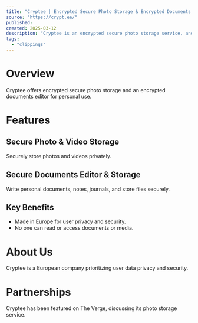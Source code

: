 ```yaml
---
title: "Cryptee | Encrypted Secure Photo Storage & Encrypted Documents Editor"
source: "https://crypt.ee/"
published:
created: 2025-03-12
description: "Cryptee is an encrypted secure photo storage service, and an encrypted documents editor to write personal docs, notes, journals, store files and more."
tags:
  - "clippings"
---
```

# Overview
Cryptee offers encrypted secure photo storage and an encrypted documents editor for personal use.

# Features
## Secure Photo & Video Storage
Securely store photos and videos privately.

## Secure Documents Editor & Storage
Write personal documents, notes, journals, and store files securely.

## Key Benefits
- Made in Europe for user privacy and security.
- No one can read or access documents or media.

# About Us
Cryptee is a European company prioritizing user data privacy and security.

# Partnerships
Cryptee has been featured on The Verge, discussing its photo storage service.
